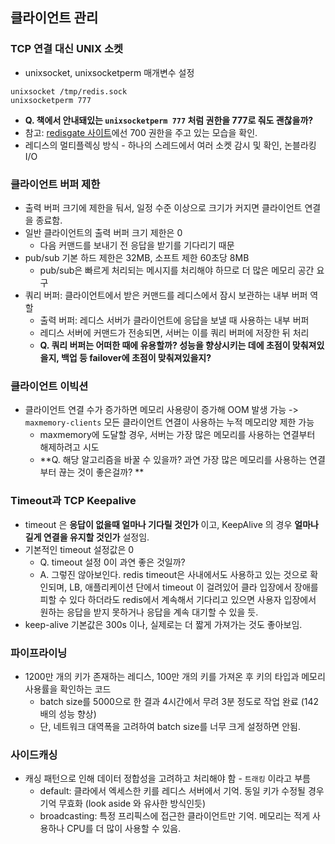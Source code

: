 ## 클라이언트 관리
### TCP 연결 대신 UNIX 소켓
- unixsocket, unixsocketperm 매개변수 설정
```
unixsocket /tmp/redis.sock
unixsocketperm 777
```
  - **Q. 책에서 안내돼있는 `unixsocketperm 777` 처럼 권한을 777로 줘도 괜찮을까?**
  - 참고: [redisgate 사이트](http://redisgate.jp/redis/server/redis_conf_han.php)에선 700 권한을 주고 있는 모습을 확인.
- 레디스의 멀티플렉싱 방식 - 하나의 스레드에서 여러 소켓 감시 및 확인, 논블라킹 I/O

### 클라이언트 버퍼 제한
- 출력 버퍼 크기에 제한을 둬서, 일정 수준 이상으로 크기가 커지면 클라이언트 연결을 종료함.
- 일반 클라이언트의 출력 버퍼 크기 제한은 0
  - 다음 커맨드를 보내기 전 응답을 받기를 기다리기 때문
- pub/sub 기본 하드 제한은 32MB, 소프트 제한 60초당 8MB
  - pub/sub은 빠르게 처리되는 메시지를 처리해야 하므로 더 많은 메모리 공간 요구
- 쿼리 버퍼: 클라이언트에서 받은 커맨드를 레디스에서 잠시 보관하는 내부 버퍼 역할
  - 출력 버퍼: 레디스 서버가 클라이언트에 응답을 보낼 때 사용하는 내부 버퍼
  - 레디스 서버에 커맨드가 전송되면, 서버는 이를 쿼리 버퍼에 저장한 뒤 처리
  - **Q. 쿼리 버퍼는 어떠한 때에 유용할까? 성능을 향상시키는 데에 초점이 맞춰져있을지, 백업 등 failover에 초점이 맞춰져있을지?**
  
### 클라이언트 이빅션
- 클라이언트 연결 수가 증가하면 메모리 사용량이 증가해 OOM 발생 가능 -> `maxmemory-clients` 모든 클라이언트 연결이 사용하는 누적 메모리양 제한 가능
  - maxmemory에 도달할 경우, 서버는 가장 많은 메모리를 사용하는 연결부터 해제하려고 시도
  - **Q. 해당 알고리즘을 바꿀 수 있을까? 과연 가장 많은 메모리를 사용하는 연결부터 끊는 것이 좋은걸까? **

### Timeout과 TCP Keepalive
- timeout 은 **응답이 없을때 얼마나 기다릴 것인가** 이고, KeepAlive 의 경우 **얼마나 길게 연결을 유지할 것인가** 설정임.
- 기본적인 timeout 설정값은 0
  - Q. timeout 설정 0이 과연 좋은 것일까?
  - A. 그렇진 않아보인다. redis timeout은 사내에서도 사용하고 있는 것으로 확인되며, LB, 애플리케이션 단에서 timeout 이 걸려있어 클라 입장에서 장애를 피할 수 있다 하더라도 redis에서 계속해서 기다리고 있으면 사용자 입장에서 원하는 응답을 받지 못하거나 응답을 계속 대기할 수 있을 듯.
- keep-alive 기본값은 300s 이나, 실제로는 더 짧게 가져가는 것도 좋아보임.

### 파이프라이닝
- 1200만 개의 키가 존재하는 레디스, 100만 개의 키를 가져온 후 키의 타입과 메모리 사용률을 확인하는 코드
  - batch size를 5000으로 한 결과 4시간에서 무려 3분 정도로 작업 완료 (142배의 성능 향상)
  - 단, 네트워크 대역폭을 고려하여 batch size를 너무 크게 설정하면 안됨.
 
### 사이드캐싱
- 캐싱 패턴으로 인해 데이터 정합성을 고려하고 처리해야 함 - `트래킹` 이라고 부름
  - default: 클라에서 엑세스한 키를 레디스 서버에서 기억. 동일 키가 수정될 경우 기억 무효화 (look aside 와 유사한 방식인듯)
  - broadcasting: 특정 프리픽스에 접근한 클라이언트만 기억. 메모리는 적게 사용하나 CPU를 더 많이 사용할 수 있음.
